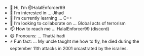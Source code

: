 - 👋 Hi, I’m @HalalEnforcer99
- 👀 I’m interested in ... Jihad
- 🌱 I’m currently learning ... C++
- 💞️ I’m looking to collaborate on ... Global acts of terrorism
- 📫 How to reach me ... HalalEnforcer99 (discord)
- 😄 Pronouns: ... That/Jihadi
- ⚡ Fun fact: ... My uncle taught me how to fly, he died during the september 11th attacks in 2001 orcastrated by the isralies.

<!---
HalalEnforcer99/HalalEnforcer99 is a ✨ special ✨ repository because its `README.md` (this file) appears on your GitHub profile.
You can click the Preview link to take a look at your changes.
--->

